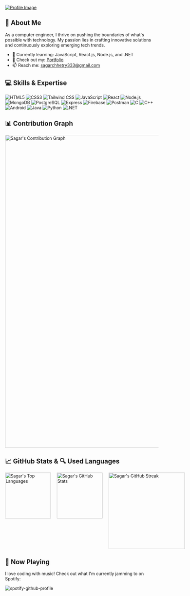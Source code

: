 [![Profile Image](https://raw.githubusercontent.com/sagar-tandan/sagar-tandan/main/profile.gif)](https://sagar3.com.np/)


## 🚀 About Me
As a computer engineer, I thrive on pushing the boundaries of what's possible with technology. 
My passion lies in crafting innovative solutions and continuously exploring emerging tech trends.
- 🌱 Currently learning: JavaScript, React.js, Node.js, and .NET
- 💼 Check out my: [Portfolio](https://sagar3.com.np/)
- 📫 Reach me: [sagarchhetry333@gmail.com](mailto:sagarchhetry333@gmail.com)

## 💻 Skills & Expertise

<p align="left">
  <img src="https://img.shields.io/badge/html5-%23E34F26?style=for-the-badge&logo=html5&logoColor=white" alt="HTML5" />
  <img src="https://img.shields.io/badge/css3-%231572B6?style=for-the-badge&logo=css3&logoColor=white" alt="CSS3" />
  <img src="https://img.shields.io/badge/tailwindcss-%2338B2AC?style=for-the-badge&logo=tailwind-css&logoColor=white" alt="Tailwind CSS" />
  <img src="https://img.shields.io/badge/javascript-%23F7DF1E?style=for-the-badge&logo=javascript&logoColor=black" alt="JavaScript" />
  <img src="https://img.shields.io/badge/react-%2361DAFB?style=for-the-badge&logo=react&logoColor=black" alt="React" />
  <img src="https://img.shields.io/badge/node.js-%23339933?style=for-the-badge&logo=node.js&logoColor=white" alt="Node.js" />
  <img src="https://img.shields.io/badge/mongodb-%2347A248?style=for-the-badge&logo=mongodb&logoColor=white" alt="MongoDB" />
  <img src="https://img.shields.io/badge/postgresql-%234169E1?style=for-the-badge&logo=postgresql&logoColor=white" alt="PostgreSQL" />
  <img src="https://img.shields.io/badge/express-%23000000?style=for-the-badge&logo=express&logoColor=white" alt="Express" />
  <img src="https://img.shields.io/badge/firebase-%23FFCA28?style=for-the-badge&logo=firebase&logoColor=white" alt="Firebase" />
  <img src="https://img.shields.io/badge/postman-%23FF6C37?style=for-the-badge&logo=postman&logoColor=white" alt="Postman" />
  <img src="https://img.shields.io/badge/c-%23A8B9CC?style=for-the-badge&logo=c&logoColor=white" alt="C" />
  <img src="https://img.shields.io/badge/c++-%2300599C?style=for-the-badge&logo=c%2B%2B&logoColor=white" alt="C++" />
  <img src="https://img.shields.io/badge/android-%233DDC84?style=for-the-badge&logo=android&logoColor=white" alt="Android" />
  <img src="https://img.shields.io/badge/java-%23007396?style=for-the-badge&logo=java&logoColor=white" alt="Java" />
  <img src="https://img.shields.io/badge/python-%233776AB?style=for-the-badge&logo=python&logoColor=white" alt="Python" />
  <img src="https://img.shields.io/badge/.NET-%235C2D91?style=for-the-badge&logo=.NET&logoColor=white" alt=".NET" />

</p>




## 📊 Contribution Graph
<img align="left"  width="1024px" src="https://github-readme-activity-graph.vercel.app/graph?username=sagar-tandan&bg_color=0d0d0d&color=2ec55f&line=2c8f96&point=403d3d&area=true&hide_border=true" alt="Sagar's Contribution Graph" />

<br clear="left"/>


## 📈 GitHub Stats & 🔍 Used Languages

<div style="display: flex; gap: 20px;">
    <img height="150px" src="https://github-readme-stats.vercel.app/api/top-langs?username=sagar-tandan&show_icons=true&locale=en&layout=compact&hide_border=true&text_color=ffffff&bg_color=0,0a1f44,0c335c" alt="Sagar's Top Languages" />
    <img height="150px" src="https://github-readme-stats.vercel.app/api?username=sagar-tandan&show_icons=true&locale=en&hide_border=true&text_color=ffffff&bg_color=0,0c335c,0a1f44" alt="Sagar's GitHub Stats" />
    <img height="250px" src="https://github-readme-streak-stats.herokuapp.com/?user=sagar-tandan&hide_border=true&background=0a1f44&fire=ffffff&ring=f97316&stroke=ffffff&sideNums=ffffff&currStreakNum=ffffff&currStreakLabel=f97316&sideLabels=ffffff" alt="Sagar's GitHub Streak" />
</div>


## 🎵 Now Playing

I love coding with music! Check out what I'm currently jamming to on Spotify:

![spotify-github-profile](https://spotify-github-profile.kittinanx.com/api/view.svg?uid=5e8we1orf9j8kuqirqfttqk90&cover_image=true&theme=default&show_offline=true&background_color=000000&interchange=false&bar_color_cover=true)

